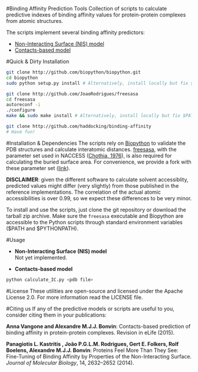 #Binding Affinity Prediction Tools
Collection of scripts to calculate predictive indexes of binding affinity values
for protein-protein complexes from atomic structures.

The scripts implement several binding affinity predictors:
* [Non-Interacting Surface (NIS) model](http://www.ncbi.nlm.nih.gov/pubmed/24768922)
* [Contacts-based model](http://www.ncbi.nlm.nih.gov/pubmed/26193119)

#Quick & Dirty Installation
```bash
git clone http://github.com/biopython/biopython.git
cd biopython
sudo python setup.py install # Alternatively, install locally but fix $PYTHONPATH

git clone http://github.com/JoaoRodrigues/freesasa
cd freesasa
autoreconf -i
./configure
make && sudo make install # Alternatively, install locally but fix $PATH

git clone http://github.com/haddocking/binding-affinity
# Have fun!
```

#Installation & Dependencies
The scripts rely on [Biopython](www.biopython.org) to validate the PDB structures and calculate
interatomic distances. [freesasa](https://github.com/mittinatten/freesasa), with the parameter
set used in NACCESS ([Chothia, 1976](http://www.ncbi.nlm.nih.gov/pubmed/994183)), is also
required for calculating the buried surface area. For convenience, we provide a fork with these
parameter set ([link](https://github.com/JoaoRodrigues/freesasa)).

**DISCLAIMER**: given the different software to calculate solvent accessiblity, predicted
values might differ (very slightly) from those published in the reference implementations.
The correlation of the actual atomic accessibilities is over 0.99, so we expect these
differences to be very minor.

To install and use the scripts, just clone the git repository or download the tarball zip
archive. Make sure the `freesasa` executable and Biopython are accessible to the Python scripts
through standard environment variables ($PATH and $PYTHONPATH).

#Usage
* __Non-Interacting Surface (NIS) model__  
Not yet implemented.

* __Contacts-based model__  
```bash
python calculate_IC.py <pdb file>
```

#License
These utilities are open-source and licensed under the Apache License 2.0. For more information
read the LICENSE file.

#Citing us
If any of the predictive models or scripts are useful to you, consider citing them in your
publications:

**Anna Vangone and Alexandre M.J.J. Bonvin**: Contacts-based prediction of binding affinity in protein-protein complexes. Revision in eLife (2015).

**Panagiotis L. Kastritis , João P.G.L.M. Rodrigues, Gert E. Folkers, Rolf Boelens, Alexandre M.J.J. Bonvin**: Proteins Feel More Than They See: Fine-Tuning of Binding Affinity by Properties of the Non-Interacting Surface. *Journal of Molecular Biology*, 14, 2632–2652 (2014).
